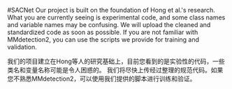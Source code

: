 #SACNet
Our project is built on the foundation of Hong et al.'s research. What you are currently seeing is experimental code, and some class names and variable names may be confusing. 
We will upload the cleaned and standardized code as soon as possible.
If you are not familiar with MMdetection2, you can use the scripts we provide for training and validation.

我们的项目建立在Hong等人的研究基础上，目前您看到的是实验性的代码，一些类名和变量名称可能是令人困惑的。
我们将尽快上传经过整理的规范代码。如果您不熟悉MMdetection2，可以使用我们提供的脚本进行训练和验证。
